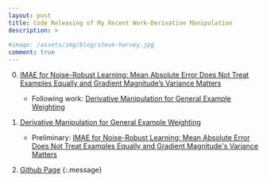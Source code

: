 ```yaml
---
layout: post
title: Code Releasing of My Recent Work-Derivative Manipulation
description: >
  
#image: /assets/img/blog/steve-harvey.jpg
comment: true
---
```




0. [IMAE for Noise-Robust Learning: Mean Absolute Error Does Not Treat Examples Equally and Gradient Magnitude’s Variance Matters](../../my_docs/IMAE_Code_Illustration)
    * Following work: [Derivative Manipulation for General Example Weighting](https://arxiv.org/pdf/1905.11233.pdf)

0. [Derivative Manipulation for General Example Weighting](../../my_docs/DM_Code_Illustration)
    * Preliminary: [IMAE for Noise-Robust Learning: Mean Absolute Error Does Not Treat Examples Equally and Gradient Magnitude's Variance Matters](https://arxiv.org/pdf/1903.12141.pdf#arXiv%20Paper.IMAE%20for%20Noise-Robust%20Learning)

0. [Github Page](https://github.com/XinshaoAmosWang/DerivativeManipulation)
{:.message}


